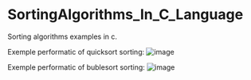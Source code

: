 # SortingAlgorithms_In_C_Language
Sorting algorithms examples in c.

Exemple performatic of quicksort sorting:
![image](https://user-images.githubusercontent.com/57879409/134096302-15d529ef-fe69-426b-b805-8cac23616ab3.png)



Exemple performatic of bublesort sorting:
![image](https://user-images.githubusercontent.com/57879409/134096582-c9ff7807-4e1e-4fe0-a203-645b3ad309b5.png)
